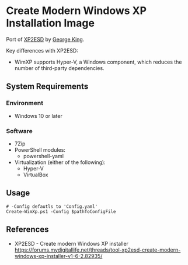 # Create Modern Windows XP Installation Image

Port of [XP2ESD](https://forums.mydigitallife.net/threads/tool-xp2esd-create-modern-windows-xp-installer-v1-6-2.82935/) by [George King](https://forums.mydigitallife.net/members/george-king.80650/).

Key differences with XP2ESD:
- WimXP supports Hyper-V, a Windows component, which reduces the number of third-party dependencies.

## System Requirements

### Environment
- Windows 10 or later

### Software
- 7Zip
- PowerShell modules:
  - powershell-yaml
- Virtualization (either of the following):
  - Hyper-V
  - VirtualBox

## Usage
```pwsh
# -Config defautls to 'Config.yaml'
Create-WimXp.ps1 -Config $pathToConfigFile
```

## References

- XP2ESD - Create modern Windows XP installer\
  https://forums.mydigitallife.net/threads/tool-xp2esd-create-modern-windows-xp-installer-v1-6-2.82935/
